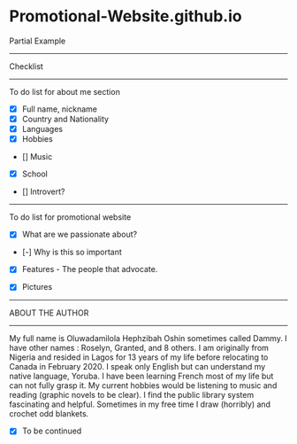 # Promotional-Website.github.io
Partial Example 

------


Checklist


-------

To do list for about me section 
- [x] Full name, nickname 
- [x] Country and Nationality 
- [x] Languages
- [x] Hobbies
- [] Music 
- [x] School 
- [] Introvert?

------

To do list for promotional website 

- [x] What are we passionate about?
- [-] Why is this so important 
- [x] Features - The people that advocate. 
- [x] Pictures


----------


ABOUT THE AUTHOR


----------

My full name is Oluwadamilola Hephzibah Oshin sometimes called Dammy. I have other names : Roselyn, Granted, and 8 others. 
I am originally from Nigeria and resided in Lagos for 13 years of my life before relocating to Canada in February 2020. 
I speak only English but can understand my native language, Yoruba. I have been learning French most of my life but can not fully grasp it. 
My current hobbies would be listening to music and reading (graphic novels to be clear). I find the public library system fascinating and helpful. Sometimes in my free time I draw (horribly) and crochet odd blankets. 


- [x] To be continued 